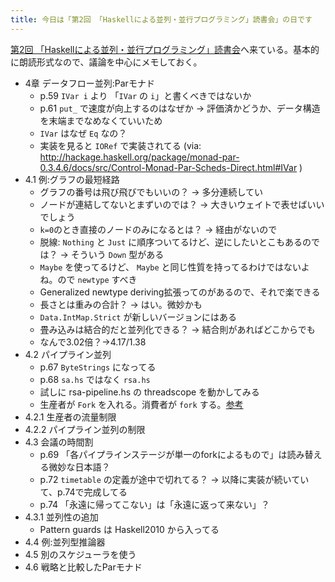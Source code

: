 ```yaml
---
title: 今日は「第2回 「Haskellによる並列・並行プログラミング」読書会」の日です
---
```


[第2回 「Haskellによる並列・並行プログラミング」読書会](http://partake.in/events/8cb2c3a9-777d-450a-8e1c-350bbb1eb324)へ来ている。基本的に朗読形式なので、議論を中心にメモしておく。

* 4章 データフロー並列:Parモナド
    * p.59 `IVar i` より 「`IVar` の `i`」と書くべきではないか
    * p.61 `put_` で速度が向上するのはなぜか → 評価済かどうか、データ構造を末端までなめなくていいため
    * `IVar` はなぜ `Eq` なの？
    * 実装を見ると `IORef` で実装されてる (via: http://hackage.haskell.org/package/monad-par-0.3.4.6/docs/src/Control-Monad-Par-Scheds-Direct.html#IVar )
* 4.1 例:グラフの最短経路
    * グラフの番号は飛び飛びでもいいの？ → 多分連続してい
    * ノードが連結してないとまずいのでは？ → 大きいウェイトで表せばいいでしょう
    * `k=0`のとき直接のノードのみになるとは？ → 経由がないので
    * 脱線: `Nothing` と `Just` に順序ついてるけど、逆にしたいとこもあるのでは？ → そういう `Down` 型がある
    * `Maybe` を使ってるけど、 `Maybe` と同じ性質を持ってるわけではないよね。ので `newtype` すべき
    * Generalized newtype deriving拡張ってのがあるので、それで楽できる
    * 長さとは重みの合計？ → はい。微妙かも
    * `Data.IntMap.Strict` が新しいバージョンにはある
    * 畳み込みは結合的だと並列化できる？ → 結合則があればどこからでも
    * なんで3.02倍？→4.17/1.38
* 4.2 パイプライン並列
    * p.67 `ByteStrings` になってる
    * p.68 `sa.hs` ではなく `rsa.hs`
    * 試しに rsa-pipeline.hs の threadscope を動かしてみる
    * 生産者が `Fork` を入れる。消費者が `fork` する。[参考](http://hiratara.github.io/posts/2014-09-14-parallel-haskel-excersize.html)
* 4.2.1 生産者の流量制限
* 4.2.2 パイプライン並列の制限
* 4.3 会議の時間割
    * p.69 「各パイプラインステージが単一のforkによるもので」は読み替える微妙な日本語？
    * p.72 `timetable` の定義が途中で切れてる？ → 以降に実装が続いていて、p.74で完成してる
    * p.74 「永遠に帰ってこない」は「永遠に返って来ない」？
* 4.3.1 並列性の追加
    * Pattern guards は Haskell2010 から入ってる
* 4.4 例:並列型推論器
* 4.5 別のスケジューラを使う
* 4.6 戦略と比較したParモナド